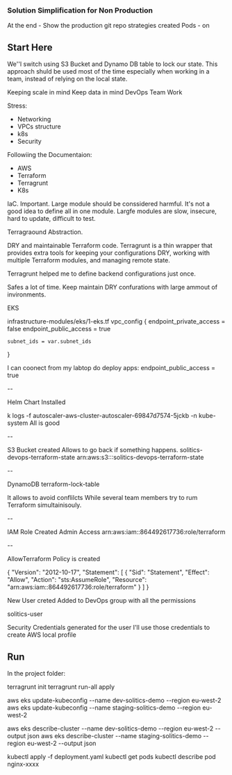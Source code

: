 ### Solution Simplification for Non Production
At the end - Show the production git repo strategies created
Pods - on

## Start Here

We''l switch using S3 Bucket and Dynamo DB table to lock our state. 
This approach shuld be used most of the time especially when working in a team, 
instead of relying on the local state.


Keeping scale in mind
Keep data in mind
DevOps Team Work

Stress:
- Networking
- VPCs structure
- k8s
- Security

Followiing the Documentaion:
- AWS
- Terraform
- Terragrunt
- K8s

IaC. Important. Large module should be conssidered harmful.
It's not a good idea to define all in one module.
Largfe modules are slow, insecure, hard to update, difficult to test.


Terragraound Abstraction.

DRY and maintainable Terraform code.
Terragrunt is a thin wrapper that provides extra tools for keeping your configurations DRY, working with multiple Terraform modules, and managing remote state.

Terragrunt helped me to define backend configurations just once.

Safes a lot of time. Keep maintain DRY confurations with large ammout of invironments.


EKS

infrastructure-modules/eks/1-eks.tf
vpc_config {
    endpoint_private_access = false
    endpoint_public_access  = true

    subnet_ids = var.subnet_ids
  }

  I can coonect from my labtop do deploy apps:
  endpoint_public_access  = true

--

Helm Chart Installed

k logs -f  autoscaler-aws-cluster-autoscaler-69847d7574-5jckb  -n kube-system
All is good

--

S3 Bucket created
Allows to go back if something happens.
solitics-devops-terraform-state
arn:aws:s3:::solitics-devops-terraform-state

--

DynamoDB
terraform-lock-table

It allows to avoid conflilcts
While several team members try to rum Terraform simultainisouly.

--

IAM Role Created
Admin Access
arn:aws:iam::864492617736:role/terraform

--

AllowTerraform Policy is created 

{
	"Version": "2012-10-17",
	"Statement": [
		{
			"Sid": "Statement",
			"Effect": "Allow",
			"Action": "sts:AssumeRole",
			"Resource": "arn:aws:iam::864492617736:role/terraform"
		}
	]
}

New User creted
Added to DevOps group with all the permissions

solitics-user

Security Credentials generated for the user 
I'll use those credentials to create AWS local profile


## Run

In the project folder:

terragrunt init
terragrunt run-all apply

aws eks update-kubeconfig --name dev-solitics-demo --region eu-west-2
aws eks update-kubeconfig --name staging-solitics-demo --region eu-west-2

aws eks describe-cluster --name dev-solitics-demo --region eu-west-2 --output json
aws eks describe-cluster --name staging-solitics-demo --region eu-west-2 --output json

kubectl apply -f deployment.yaml
kubectl get pods
kubectl describe pod nginx-xxxx

